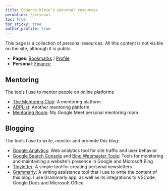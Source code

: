 ```yaml
---
title: Eduardo Klein's personal resources
permalink: /personal
toc: true
toc_sticky: true
author_profile: true
---
```


This page is a collection of personal resources. All this content is not visible on the site, although it is public.

- **Pages**: [Bookmarks](/bookmarks) / [Profile](/profile)
- **Personal**: [Finance](/personal/finance)

## Mentoring

The tools I use to mentor people on online platforms

- [The Mentoring Club](https://www.mentoring-club.com/): A mentoring platform
- [ADPList](https://app.adplist.org/): Another mentoring platform
- [Mentoring Room](https://meet.google.com/ufp-jpqe-kre): My Google Meet personal mentoring room

## Blogging

The tools I use to write, monitor and promote this blog:

- [Google Analytics](https://analytics.google.com): Web analytics tool for site traffic and user behavior
- [Google Search Console](https://search.google.com/search-console) and [Bing Webmaster Tools](https://www.bing.com/webmasters): Tools for monitoring and maintaining a website's presence in Google and Microsoft Bing
- [Tinyletter](https://app.tinyletter.com): A simple tool for creating personal newsletters
- [Grammarly](https://app.grammarly.com): A writing assistance tool that I use to write the content of this blog. I use Grammarly app, as well as its integrations to VSCode, Google Docs and Microsoft Office
